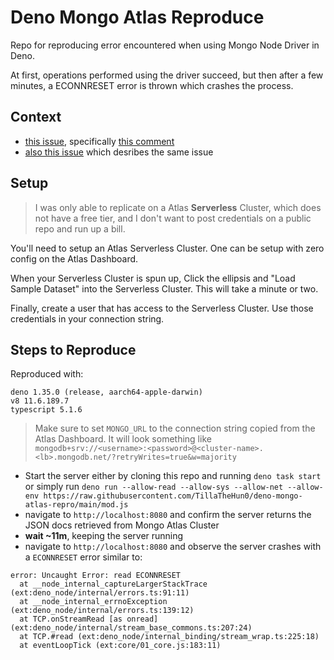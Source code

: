 # Deno Mongo Atlas Reproduce

Repo for reproducing error encountered when using Mongo Node Driver in Deno.

At first, operations performed using the driver succeed, but then after a few
minutes, a ECONNRESET error is thrown which crashes the process.

## Context

- [this issue](https://github.com/denoland/deno/issues/16633), specifically
  [this comment](https://github.com/denoland/deno/issues/16633#issuecomment-1609276811)
- [also this issue](https://github.com/denoland/deno/issues/19078) which
  desribes the same issue

## Setup

> I was only able to replicate on a Atlas **Serverless** Cluster, which does not
> have a free tier, and I don't want to post credentials on a public repo and
> run up a bill.

You'll need to setup an Atlas Serverless Cluster. One can be setup with
zero config on the Atlas Dashboard.

When your Serverless Cluster is spun up, Click the ellipsis and "Load Sample
Dataset" into the Serverless Cluster. This will take a minute or two.

Finally, create a user that has access to the Serverless Cluster. Use those
credentials in your connection string.

## Steps to Reproduce

Reproduced with:

```
deno 1.35.0 (release, aarch64-apple-darwin)
v8 11.6.189.7
typescript 5.1.6
```

> Make sure to set `MONGO_URL` to the connection string copied from the Atlas
> Dashboard. It will look something like
> `mongodb+srv://<username>:<password>@<cluster-name>.<lb>.mongodb.net/?retryWrites=true&w=majority`

- Start the server either by cloning this repo and running `deno task start` or
  simply run
  `deno run --allow-read --allow-sys --allow-net --allow-env https://raw.githubusercontent.com/TillaTheHun0/deno-mongo-atlas-repro/main/mod.js`
- navigate to `http://localhost:8080` and confirm the server returns the JSON
  docs retrieved from Mongo Atlas Cluster
- **wait ~11m**, keeping the server running
- navigate to `http://localhost:8080` and observe the server crashes with a
  `ECONNRESET` error similar to:

```
error: Uncaught Error: read ECONNRESET
  at __node_internal_captureLargerStackTrace (ext:deno_node/internal/errors.ts:91:11)
  at __node_internal_errnoException (ext:deno_node/internal/errors.ts:139:12)
  at TCP.onStreamRead [as onread] (ext:deno_node/internal/stream_base_commons.ts:207:24)
  at TCP.#read (ext:deno_node/internal_binding/stream_wrap.ts:225:18)
  at eventLoopTick (ext:core/01_core.js:183:11)
```
